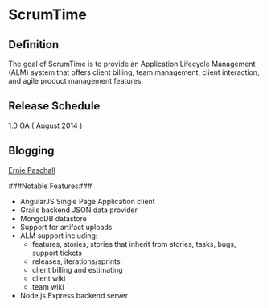 ScrumTime 
=============

Definition
------
The goal of ScrumTime is to provide an Application Lifecycle Management (ALM) system that offers client billing, team management, client interaction, and agile product management features.

Release Schedule
----------------
1.0 GA ( August 2014 )

Blogging
--------
[Ernie Paschall](http://erniepaschall.com/ "Ernie Paschall")

###Notable Features###

* AngularJS Single Page Application client
* Grails backend JSON data provider
* MongoDB datastore
* Support for artifact uploads
* ALM support including:
	* features, stories, stories that inherit from stories, tasks, bugs, support tickets
	* releases, iterations/sprints
	* client billing and estimating
	* client wiki
	* team wiki
* Node.js Express backend server
